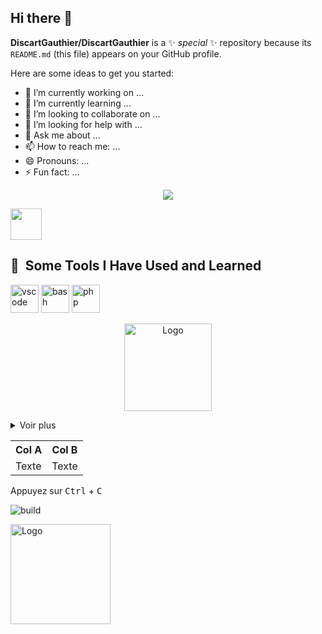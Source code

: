 ## Hi there 👋

**DiscartGauthier/DiscartGauthier** is a ✨ _special_ ✨ repository because its `README.md` (this file) appears on your GitHub profile.

Here are some ideas to get you started:

- 🔭 I’m currently working on ...
- 🌱 I’m currently learning ...
- 👯 I’m looking to collaborate on ...
- 🤔 I’m looking for help with ...
- 💬 Ask me about ...
- 📫 How to reach me: ...
- 😄 Pronouns: ...
- ⚡ Fun fact: ...

<p align="center">
  <img src="https://capsule-render.vercel.app/api?text=Hey Everyone!🕹️&animation=fadeIn&type=waving&color=gradient&height=100"/>
</p>

<a href="https://www.instagram.com/thepiyushmalhotra/">
  <img height="50" src="https://user-images.githubusercontent.com/46517096/166974368-9798f39f-1f46-499c-b14e-81f0a3f83a06.png"/>
</a>

<h2> 🚀 &nbsp;Some Tools I Have Used and Learned</h2>
<p align="left">
<img src="https://cdn.jsdelivr.net/gh/devicons/devicon/icons/vscode/vscode-original.svg" alt="vscode" width="45" height="45"/>
<img src="https://cdn.jsdelivr.net/gh/devicons/devicon/icons/bash/bash-original.svg" alt="bash" width="45" height="45"/>
<img src="https://cdn.jsdelivr.net/gh/devicons/devicon/icons/php/php-original.svg" alt="php" width="45" height="45"/>
</p>



<p align="center">
  <img src="logo.png" width="140" alt="Logo" />
</p>

<details>
  <summary>Voir plus</summary>

  - Point 1
  - Point 2
</details>

<table>
  <tr><th>Col A</th><th>Col B</th></tr>
  <tr><td>Texte</td><td>Texte</td></tr>
</table>

Appuyez sur <kbd>Ctrl</kbd> + <kbd>C</kbd>

![build](https://img.shields.io/github/actions/workflow/status/USER/REPO/ci.yml)

<picture>
  <source media="(prefers-color-scheme: dark)" srcset="logo-dark.svg">
  <img alt="Logo" src="logo-light.svg" width="160">
</picture>

